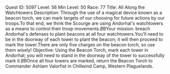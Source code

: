 Quest ID: 5097
Level: 56
Min Level: 50
Race: 77
Title: All Along the Watchtowers
Description: Through the use of a magical device known as a beacon torch, we can mark targets of our choosing for future actions by our troops.To that end, we think the Scourge are using Andorhal's watchtowers as a means to control their troop movements.$B$BYour mission: breach Andorhal's defenses to plant beacons at all four watchtowers.You'll need to be in the doorway of each tower to plant the beacon; it will then proceed to mark the tower.There are only five charges on the beacon torch, so use them wisely!
Objective: Using the Beacon Torch, mark each tower in Andorhal; you will need to stand in the doorway of the tower to successfully mark it.$B$BOnce all four towers are marked, return the Beacon Torch to Commander Ashlam Valorfist in Chillwind Camp, Western Plaguelands.
